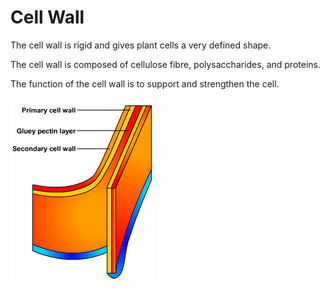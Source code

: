 # Cell Wall

The cell wall is rigid and gives plant cells a very defined shape.

The cell wall is composed of cellulose fibre, polysaccharides, and proteins.

The function of the cell wall is to support and strengthen the cell.

![Untitled](Cell%20Wall%20f822f/Untitled.png)